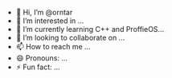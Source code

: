 - 👋 Hi, I’m @orntar
- 👀 I’m interested in ...
- 🌱 I’m currently learning C++ and ProffieOS...
- 💞️ I’m looking to collaborate on ...
- 📫 How to reach me ...
- 😄 Pronouns: ...
- ⚡ Fun fact: ...

<!---
orntar/orntar is a ✨ special ✨ repository because its `README.md` (this file) appears on your GitHub profile.
You can click the Preview link to take a look at your changes.
--->
